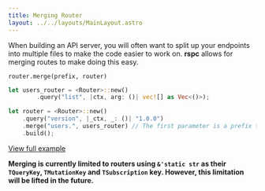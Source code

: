 ```yaml
---
title: Merging Router
layout: ../../layouts/MainLayout.astro
---
```


When building an API server, you will often want to split up your endpoints into multiple files to make the code easier to work on. **rspc** allows for merging routes to make doing this easy.

`router.merge(prefix, router)`

```rust
let users_router = <Router>::new()
        .query("list", |ctx, arg: ()| vec![] as Vec<()>);

let router = <Router>::new()
    .query("version", |_ctx, _: ()| "1.0.0")
    .merge("users.", users_router) // The first parameter is a prefix to add to all routes in the merged router.
    .build();
```

[View full example](https://github.com/oscartbeaumont/rspc/blob/main/examples/merge_routers.rs)

**Merging is currently limited to routers using `&'static str` as their `TQueryKey`, `TMutationKey` and `TSubscription` key. However, this limitation will be lifted in the future.**